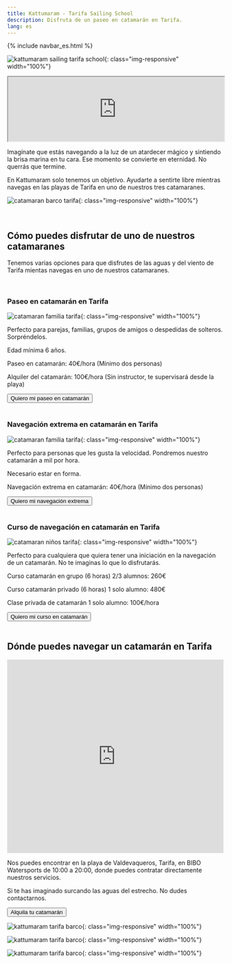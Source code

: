 ```yaml
---
title: Kattumaram - Tarifa Sailing School
description: Disfruta de un paseo en catamarán en Tarifa.
lang: es
---
```

{% include navbar_es.html %}

![kattumaram sailing tarifa school](/assets/images/logo-2.png){: class="img-responsive" width="100%"}

<div class="embed-responsive embed-responsive-16by9">
  <iframe width="100%" class="embed-responsive-item" src="https://www.youtube.com/embed/wnnz8vdHqDc?autoplay=1&cc_load_policy=1"></iframe>
</div>

Imagínate que estás navegando a la luz de un atardecer mágico y sintiendo la brisa marina en tu cara. Ese momento se convierte en eternidad. No querrás que termine.

En Kattumaram solo tenemos un objetivo. Ayudarte a sentirte libre mientras navegas en las playas de Tarifa en uno de nuestros tres catamaranes.

![catamaran barco tarifa](/assets/images/boat.jpeg){: class="img-responsive" width="100%"}

<br>

## **Cómo puedes disfrutar de uno de nuestros catamaranes**

Tenemos varias opciones para que disfrutes de las aguas y del viento de Tarifa mientas navegas en uno de nuestros catamaranes.

<br>

### **Paseo en catamarán en Tarifa**

![catamaran familia tarifa](/assets/images/boat_family.jpeg){: class="img-responsive" width="100%"}

Perfecto para parejas, familias, grupos de amigos o despedidas de solteros. Sorpréndelos.

Edad mínima 6 años.

Paseo en catamarán: 40€/hora (Mínimo dos personas)

Alquiler del catamarán: 100€/hora (Sin instructor, te supervisará desde la playa)

<a href="https://forms.gle/yTxbrQcy8sRcm7cw7">
  <button type="button" class="btn btn-dark">
    Quiero mi paseo en catamarán
  </button>
</a>

<br>
<br>

### **Navegación extrema en catamarán en Tarifa**

![catamaran familia tarifa](/assets/images/boat_sport.jpeg){: class="img-responsive" width="100%"}

Perfecto para personas que les gusta la velocidad. Pondremos nuestro catamarán a mil por hora.

Necesario estar en forma.

Navegación extrema en catamarán: 40€/hora (Mínimo dos personas)

<a href="https://forms.gle/yTxbrQcy8sRcm7cw7">
  <button type="button" class="btn btn-dark">
    Quiero mi navegación extrema
  </button>
</a>

<br>
<br>

### **Curso de navegación en catamarán en Tarifa**

![catamaran niños tarifa](/assets/images/kids.jpeg){: class="img-responsive" width="100%"}

Perfecto para cualquiera que quiera tener una iniciación en la navegación de un catamarán. No te imaginas lo que lo disfrutarás.

Curso catamarán en grupo (6 horas) 2/3 alumnos: 260€

Curso catamarán privado (6 horas) 1 solo alumno: 480€

Clase privada de catamarán 1 solo alumno: 100€/hora

<a href="https://forms.gle/yTxbrQcy8sRcm7cw7">
  <button type="button" class="btn btn-dark">
    Quiero mi curso en catamarán
  </button>
</a>

<br>
<br>

## **Dónde puedes navegar un catamarán en Tarifa**

<iframe src="https://www.google.com/maps/embed?pb=!1m14!1m8!1m3!1d12900.255775060012!2d-5.6847073!3d36.0675444!3m2!1i1024!2i768!4f13.1!3m3!1m2!1s0x0%3A0x9de219abb6d0b29d!2sBIBO%20Watersports!5e0!3m2!1sen!2ses!4v1622299827335!5m2!1sen!2ses" width="100%" height="450" style="border:0;" allowfullscreen="" loading="lazy"></iframe>

Nos puedes encontrar en la playa de Valdevaqueros, Tarifa, en BIBO Watersports de 10:00 a 20:00, donde puedes contratar directamente nuestros servicios. 

Si te has imaginado surcando las aguas del estrecho. No dudes contactarnos.

<a href="https://forms.gle/yTxbrQcy8sRcm7cw7">
  <button type="button" class="btn btn-dark">
    Alquila tu catamarán
  </button>
</a>

<br>

![kattumaram tarifa barco](/assets/images/team.jpeg){: class="img-responsive" width="100%"}

![kattumaram tarifa barco](/assets/images/team_boat.jpeg){: class="img-responsive" width="100%"}

![kattumaram tarifa barco](/assets/images/boat_beach.jpeg){: class="img-responsive" width="100%"}

<br>








    
  
